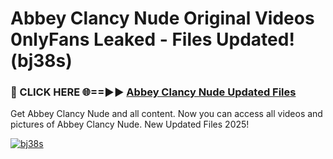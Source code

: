 # Abbey Clancy Nude Original Videos 0nlyFans Leaked - Files Updated! (bj38s)

<h3>🔴 CLICK HERE 🌐==►► <a href="https://tinyurl.com/4mcuefdz" rel="nofollow">Abbey Clancy Nude Updated Files</a></h3>

Get Abbey Clancy Nude and all content. Now you can access all videos and pictures of Abbey Clancy Nude. New Updated Files 2025!

[![bj38s](https://i.imgur.com/StAQSOY.gif)](https://tinyurl.com/4mcuefdz)
